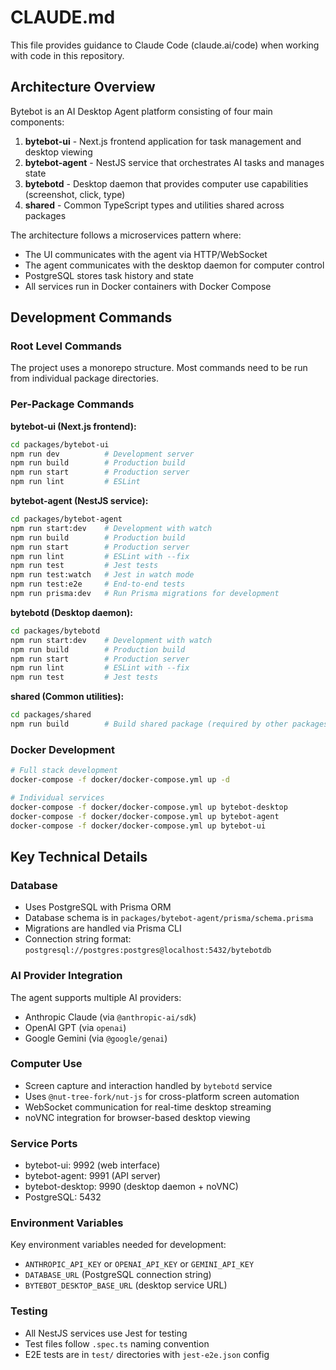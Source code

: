 # CLAUDE.md

This file provides guidance to Claude Code (claude.ai/code) when working with code in this repository.

## Architecture Overview

Bytebot is an AI Desktop Agent platform consisting of four main components:

1. **bytebot-ui** - Next.js frontend application for task management and desktop viewing
2. **bytebot-agent** - NestJS service that orchestrates AI tasks and manages state
3. **bytebotd** - Desktop daemon that provides computer use capabilities (screenshot, click, type)
4. **shared** - Common TypeScript types and utilities shared across packages

The architecture follows a microservices pattern where:
- The UI communicates with the agent via HTTP/WebSocket
- The agent communicates with the desktop daemon for computer control
- PostgreSQL stores task history and state
- All services run in Docker containers with Docker Compose

## Development Commands

### Root Level Commands
The project uses a monorepo structure. Most commands need to be run from individual package directories.

### Per-Package Commands

**bytebot-ui (Next.js frontend):**
```bash
cd packages/bytebot-ui
npm run dev          # Development server
npm run build        # Production build
npm run start        # Production server
npm run lint         # ESLint
```

**bytebot-agent (NestJS service):**
```bash
cd packages/bytebot-agent
npm run start:dev    # Development with watch
npm run build        # Production build
npm run start        # Production server
npm run lint         # ESLint with --fix
npm run test         # Jest tests
npm run test:watch   # Jest in watch mode
npm run test:e2e     # End-to-end tests
npm run prisma:dev   # Run Prisma migrations for development
```

**bytebotd (Desktop daemon):**
```bash
cd packages/bytebotd
npm run start:dev    # Development with watch
npm run build        # Production build
npm run start        # Production server
npm run lint         # ESLint with --fix
npm run test         # Jest tests
```

**shared (Common utilities):**
```bash
cd packages/shared
npm run build        # Build shared package (required by other packages)
```

### Docker Development
```bash
# Full stack development
docker-compose -f docker/docker-compose.yml up -d

# Individual services
docker-compose -f docker/docker-compose.yml up bytebot-desktop
docker-compose -f docker/docker-compose.yml up bytebot-agent
docker-compose -f docker/docker-compose.yml up bytebot-ui
```

## Key Technical Details

### Database
- Uses PostgreSQL with Prisma ORM
- Database schema is in `packages/bytebot-agent/prisma/schema.prisma`
- Migrations are handled via Prisma CLI
- Connection string format: `postgresql://postgres:postgres@localhost:5432/bytebotdb`

### AI Provider Integration
The agent supports multiple AI providers:
- Anthropic Claude (via `@anthropic-ai/sdk`)
- OpenAI GPT (via `openai`)
- Google Gemini (via `@google/genai`)

### Computer Use
- Screen capture and interaction handled by `bytebotd` service
- Uses `@nut-tree-fork/nut-js` for cross-platform screen automation
- WebSocket communication for real-time desktop streaming
- noVNC integration for browser-based desktop viewing

### Service Ports
- bytebot-ui: 9992 (web interface)
- bytebot-agent: 9991 (API server)
- bytebot-desktop: 9990 (desktop daemon + noVNC)
- PostgreSQL: 5432

### Environment Variables
Key environment variables needed for development:
- `ANTHROPIC_API_KEY` or `OPENAI_API_KEY` or `GEMINI_API_KEY`
- `DATABASE_URL` (PostgreSQL connection string)
- `BYTEBOT_DESKTOP_BASE_URL` (desktop service URL)

### Testing
- All NestJS services use Jest for testing
- Test files follow `.spec.ts` naming convention
- E2E tests are in `test/` directories with `jest-e2e.json` config